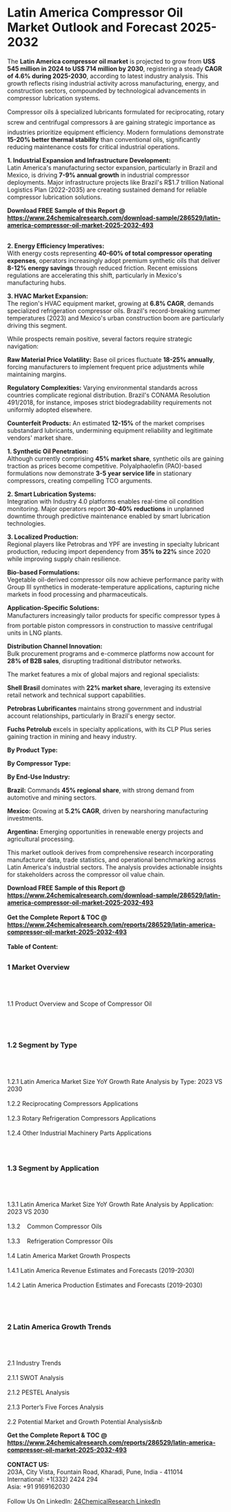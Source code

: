 <h1>Latin America Compressor Oil Market Outlook and Forecast 2025-2032</h1><p>The <strong>Latin America compressor oil market</strong> is projected to grow from <strong>US$ 545 million in 2024 to US$ 714 million by 2030</strong>, registering a steady <strong>CAGR of 4.6% during 2025-2030</strong>, according to latest industry analysis. This growth reflects rising industrial activity across manufacturing, energy, and construction sectors, compounded by technological advancements in compressor lubrication systems.</p><p>Compressor oils â specialized lubricants formulated for reciprocating, rotary screw and centrifugal compressors â are gaining strategic importance as industries prioritize equipment efficiency. Modern formulations demonstrate <strong>15-20% better thermal stability</strong> than conventional oils, significantly reducing maintenance costs for critical industrial operations.</p><p><strong>1. Industrial Expansion and Infrastructure Development:</strong><br>
Latin America's manufacturing sector expansion, particularly in Brazil and Mexico, is driving <strong>7-9% annual growth</strong> in industrial compressor deployments. Major infrastructure projects like Brazil's R$1.7 trillion National Logistics Plan (2022-2035) are creating sustained demand for reliable compressor lubrication solutions.</p><div><b>Download FREE Sample of this Report @ 
            <a href="https://www.24chemicalresearch.com/download-sample/286529/latin-america-compressor-oil-market-2025-2032-493">
            https://www.24chemicalresearch.com/download-sample/286529/latin-america-compressor-oil-market-2025-2032-493</a></b></div><br><p><strong>2. Energy Efficiency Imperatives:</strong><br>
With energy costs representing <strong>40-60% of total compressor operating expenses</strong>, operators increasingly adopt premium synthetic oils that deliver <strong>8-12% energy savings</strong> through reduced friction. Recent emissions regulations are accelerating this shift, particularly in Mexico's manufacturing hubs.</p><p><strong>3. HVAC Market Expansion:</strong><br>
The region's HVAC equipment market, growing at <strong>6.8% CAGR</strong>, demands specialized refrigeration compressor oils. Brazil's record-breaking summer temperatures (2023) and Mexico's urban construction boom are particularly driving this segment.</p><p>While prospects remain positive, several factors require strategic navigation:</p><p><strong>Raw Material Price Volatility:</strong> Base oil prices fluctuate <strong>18-25% annually</strong>, forcing manufacturers to implement frequent price adjustments while maintaining margins.</p><p><strong>Regulatory Complexities:</strong> Varying environmental standards across countries complicate regional distribution. Brazil's CONAMA Resolution 491/2018, for instance, imposes strict biodegradability requirements not uniformly adopted elsewhere.</p><p><strong>Counterfeit Products:</strong> An estimated <strong>12-15%</strong> of the market comprises substandard lubricants, undermining equipment reliability and legitimate vendors' market share.</p><p><strong>1. Synthetic Oil Penetration:</strong><br>
Although currently comprising <strong>45% market share</strong>, synthetic oils are gaining traction as prices become competitive. Polyalphaolefin (PAO)-based formulations now demonstrate <strong>3-5 year service life</strong> in stationary compressors, creating compelling TCO arguments.</p><p><strong>2. Smart Lubrication Systems:</strong><br>
Integration with Industry 4.0 platforms enables real-time oil condition monitoring. Major operators report <strong>30-40% reductions</strong> in unplanned downtime through predictive maintenance enabled by smart lubrication technologies.</p><p><strong>3. Localized Production:</strong><br>
Regional players like Petrobras and YPF are investing in specialty lubricant production, reducing import dependency from <strong>35% to 22%</strong> since 2020 while improving supply chain resilience.</p><p><strong>Bio-based Formulations:</strong><br>
	Vegetable oil-derived compressor oils now achieve performance parity with Group III synthetics in moderate-temperature applications, capturing niche markets in food processing and pharmaceuticals.</p><p><strong>Application-Specific Solutions:</strong><br>
	Manufacturers increasingly tailor products for specific compressor types â from portable piston compressors in construction to massive centrifugal units in LNG plants.</p><p><strong>Distribution Channel Innovation:</strong><br>
	Bulk procurement programs and e-commerce platforms now account for <strong>28% of B2B sales</strong>, disrupting traditional distributor networks.</p><p>The market features a mix of global majors and regional specialists:</p><p><strong>Shell Brasil</strong> dominates with <strong>22% market share</strong>, leveraging its extensive retail network and technical support capabilities.</p><p><strong>Petrobras Lubrificantes</strong> maintains strong government and industrial account relationships, particularly in Brazil's energy sector.</p><p><strong>Fuchs Petrolub</strong> excels in specialty applications, with its CLP Plus series gaining traction in mining and heavy industry.</p><p><strong>By Product Type:</strong></p><p><strong>By Compressor Type:</strong></p><p><strong>By End-Use Industry:</strong></p><p><strong>Brazil:</strong> Commands <strong>45% regional share</strong>, with strong demand from automotive and mining sectors.</p><p><strong>Mexico:</strong> Growing at <strong>5.2% CAGR</strong>, driven by nearshoring manufacturing investments.</p><p><strong>Argentina:</strong> Emerging opportunities in renewable energy projects and agricultural processing.</p><p>This market outlook derives from comprehensive research incorporating manufacturer data, trade statistics, and operational benchmarking across Latin America's industrial sectors. The analysis provides actionable insights for stakeholders across the compressor oil value chain.</p><div><b>Download FREE Sample of this Report @ 
            <a href="https://www.24chemicalresearch.com/download-sample/286529/latin-america-compressor-oil-market-2025-2032-493">
            https://www.24chemicalresearch.com/download-sample/286529/latin-america-compressor-oil-market-2025-2032-493</a></b></div><br><div><b>Get the Complete Report & TOC @ 
            <a href="https://www.24chemicalresearch.com/reports/286529/latin-america-compressor-oil-market-2025-2032-493">
            https://www.24chemicalresearch.com/reports/286529/latin-america-compressor-oil-market-2025-2032-493</a></b></div><br>
            <b>Table of Content:</b><p><h2><span style="font-size:16px"><strong>1 Market Overview&nbsp;&nbsp; &nbsp;</strong></span></h2><br />
<br />
<p>1.1 Product Overview and Scope of Compressor Oil&nbsp;</p><br />
<br />
<h2><strong><span style="font-size:16px">1.2 Segment by Type&nbsp;&nbsp; &nbsp;</span></strong></h2><br />
<br />
<p>1.2.1 Latin America Market Size YoY Growth Rate Analysis by Type: 2023 VS 2030&nbsp;&nbsp; &nbsp;<br /><br />
1.2.2 Reciprocating Compressors Applications&nbsp;&nbsp; &nbsp;<br /><br />
1.2.3 Rotary Refrigeration Compressors Applications<br /><br />
1.2.4 Other Industrial Machinery Parts Applications<br /><br />
<br />
<h2><span style="font-size:16px"><strong>1.3 Segment by Application&nbsp;&nbsp;</strong></span></h2><br />
<br />
<p>1.3.1 Latin America Market Size YoY Growth Rate Analysis by Application: 2023 VS 2030&nbsp;&nbsp; &nbsp;<br /><br />
1.3.2&nbsp;&nbsp; &nbsp;Common Compressor Oils<br /><br />
1.3.3&nbsp;&nbsp; &nbsp;Refrigeration Compressor Oils<br /><br />
1.4 Latin America Market Growth Prospects&nbsp;&nbsp; &nbsp;<br /><br />
1.4.1 Latin America Revenue Estimates and Forecasts (2019-2030)&nbsp;&nbsp; &nbsp;<br /><br />
1.4.2 Latin America Production Estimates and Forecasts (2019-2030)&nbsp;&nbsp;</p><br />
<br />
<h2><span style="font-size:16px"><strong>2 Latin America Growth Trends&nbsp;&nbsp; &nbsp;</strong></span></h2><br />
<br />
<p>2.1 Industry Trends&nbsp;&nbsp; &nbsp;<br /><br />
2.1.1 SWOT Analysis&nbsp;&nbsp; &nbsp;<br /><br />
2.1.2 PESTEL Analysis&nbsp;&nbsp; &nbsp;<br /><br />
2.1.3 Porter&rsquo;s Five Forces Analysis&nbsp;&nbsp; &nbsp;<br /><br />
2.2 Potential Market and Growth Potential Analysis&nb</p><div><b>Get the Complete Report & TOC @ 
            <a href="https://www.24chemicalresearch.com/reports/286529/latin-america-compressor-oil-market-2025-2032-493">
            https://www.24chemicalresearch.com/reports/286529/latin-america-compressor-oil-market-2025-2032-493</a></b></div><br><b>CONTACT US:</b><br>
            203A, City Vista, Fountain Road, Kharadi, Pune, India - 411014<br>
            International: +1(332) 2424 294<br>
            Asia: +91 9169162030 <br><br>
            Follow Us On LinkedIn: <a href="https://www.linkedin.com/company/24chemicalresearch/">24ChemicalResearch LinkedIn</a>